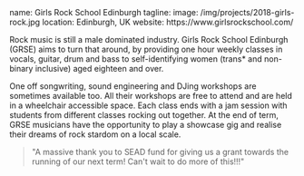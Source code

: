 <section src='project2.html'>
name: Girls Rock School Edinburgh
tagline: 
image: /img/projects/2018-girls-rock.jpg
location: Edinburgh, UK
website: https://www.girlsrockschool.com/

Rock music is still a male dominated industry. Girls Rock School Edinburgh (GRSE) aims to turn that around, by providing one hour weekly classes in vocals, guitar, drum and bass to self-identifying women (trans* and non-binary inclusive) aged eighteen and over.

One off songwriting, sound engineering and DJing workshops are sometimes available too. All their workshops are free to attend and are held in a wheelchair accessible space. Each class ends with a jam session with students from different classes rocking out together. At the end of term, GRSE musicians have the opportunity to play a showcase gig and realise their dreams of rock stardom on a local scale.

> "A massive thank you to SEAD fund for giving us a grant towards
the running of our next term! Can't wait to do more of this!!!"

</section>
